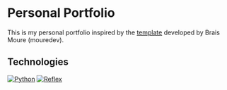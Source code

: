 # Personal Portfolio

This is my personal portfolio inspired by the [template](https://github.com/mouredev/portafolio-template) developed by Brais Moure (mouredev).

## Technologies

[![Python](https://img.shields.io/badge/Python-3.12+-yellow?style=for-the-badge&logo=python&logoColor=white&labelColor=101010)](https://python.org)
[![Reflex](https://img.shields.io/badge/Reflex-0.6.7+-5646ED?style=for-the-badge&logo=reflex&logoColor=white&labelColor=101010)](https://reflex.dev)

